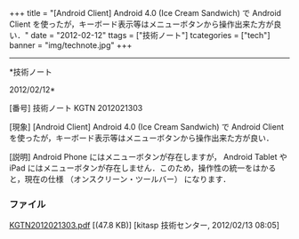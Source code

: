 ﻿+++
title = "[Android Client] Android 4.0 (Ice Cream Sandwich) で Android Client を使ったが，キーボード表示等はメニューボタンから操作出来た方が良い．"
date = "2012-02-12"
ttags = ["技術ノート"]
tcategories = ["tech"]
banner = "img/technote.jpg"
+++

-----------------------------------------------------------------------------------------------------------------------------

*技術ノート

2012/02/12*


[番号]
技術ノート KGTN 2012021303

[現象]
[Android Client] Android 4.0 (Ice Cream Sandwich) で Android Client
を使ったが，キーボード表示等はメニューボタンから操作出来た方が良い．

[説明]
Android Phone にはメニューボタンが存在しますが， Android Tablet や iPad
にはメニューボタンが存在しません．このため，操作性の統一をはかると，現在の仕様
（オンスクリーン・ツールバー） になります．


### ファイル

 
 


[KGTN2012021303.pdf](http://techreport.kitasp.net/attachments/download/847/KGTN2012021303.pdf)
 [(47.8 KB)] [kitasp 技術センター, 2012/02/13
08:05]


 


 

